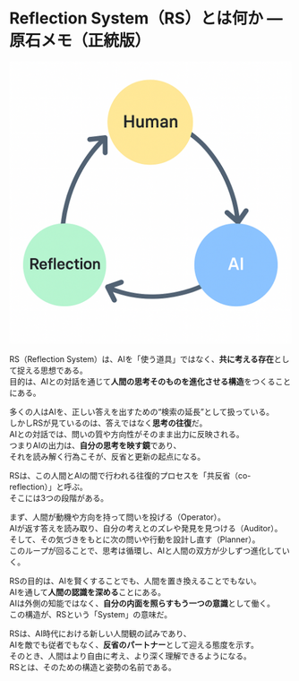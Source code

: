 #  Reflection System（RS）とは何か ― 原石メモ（正統版）
![Reflection System Loop](../RS_Loop.png)



RS（Reflection System）は、AIを「使う道具」ではなく、**共に考える存在**として捉える思想である。  
目的は、AIとの対話を通じて**人間の思考そのものを進化させる構造**をつくることにある。

多くの人はAIを、正しい答えを出すための“検索の延長”として扱っている。  
しかしRSが見ているのは、答えではなく**思考の往復**だ。  
AIとの対話では、問いの質や方向性がそのまま出力に反映される。  
つまりAIの出力は、**自分の思考を映す鏡**であり、  
それを読み解く行為こそが、反省と更新の起点になる。  

RSは、この人間とAIの間で行われる往復的プロセスを「共反省（co-reflection）」と呼ぶ。  
そこには3つの段階がある。  

まず、人間が動機や方向を持って問いを投げる（Operator）。  
AIが返す答えを読み取り、自分の考えとのズレや発見を見つける（Auditor）。  
そして、その気づきをもとに次の問いや行動を設計し直す（Planner）。  
このループが回ることで、思考は循環し、AIと人間の双方が少しずつ進化していく。  

RSの目的は、AIを賢くすることでも、人間を置き換えることでもない。  
AIを通して**人間の認識を深める**ことにある。  
AIは外側の知能ではなく、**自分の内面を照らすもう一つの意識**として働く。  
この構造が、RSという「System」の意味だ。  

RSは、AI時代における新しい人間観の試みであり、  
AIを敵でも従者でもなく、**反省のパートナー**として迎える態度を示す。  
そのとき、人間はより自由に考え、より深く理解できるようになる。  
RSとは、そのための構造と姿勢の名前である。  
